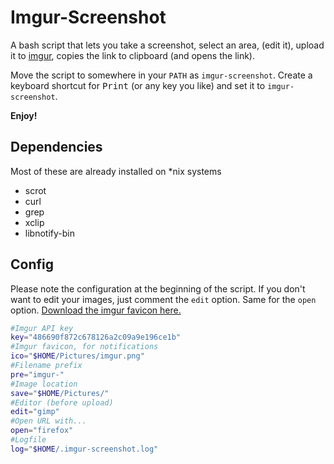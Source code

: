 # Imgur-Screenshot

A bash script that lets you take a screenshot, select an area, (edit it), upload it to [imgur](https://imgur.com), copies the link to clipboard (and opens the link).

Move the script to somewhere in your `PATH` as `imgur-screenshot`. Create a keyboard shortcut for <kbd>Print</kbd> (or any key you like) and set it to `imgur-screenshot`.

**Enjoy!**

Dependencies
----

Most of these are already installed on *nix systems

* scrot
* curl
* grep
* xclip
* libnotify-bin

Config
----

Please note the configuration at the beginning of the script.
If you don't want to edit your images, just comment the `edit` option. Same for the `open` option.
[Download the imgur favicon here.](https://imgur.com/favicon.ico)

````bash
#Imgur API key
key="486690f872c678126a2c09a9e196ce1b"
#Imgur favicon, for notifications
ico="$HOME/Pictures/imgur.png"
#Filename prefix
pre="imgur-"
#Image location
save="$HOME/Pictures/"
#Editor (before upload)
edit="gimp"
#Open URL with...
open="firefox"
#Logfile
log="$HOME/.imgur-screenshot.log"
````